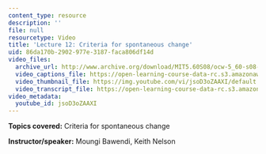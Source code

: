 ```yaml
---
content_type: resource
description: ''
file: null
resourcetype: Video
title: 'Lecture 12: Criteria for spontaneous change'
uid: 86da170b-2902-977e-3187-faca806df14d
video_files:
  archive_url: http://www.archive.org/download/MIT5.60S08/ocw-5_60-s08-lec12_300k.mp4
  video_captions_file: https://open-learning-course-data-rc.s3.amazonaws.com/5-60-thermodynamics-kinetics-spring-2008/7c474d33bdfa5f609b6dc23c2ff5fcd4_jsoD3oZAAXI.vtt
  video_thumbnail_file: https://img.youtube.com/vi/jsoD3oZAAXI/default.jpg
  video_transcript_file: https://open-learning-course-data-rc.s3.amazonaws.com/5-60-thermodynamics-kinetics-spring-2008/937dcd704adc965fdc90764e8a4c3ce2_jsoD3oZAAXI.pdf
video_metadata:
  youtube_id: jsoD3oZAAXI
---
```


**Topics covered:** Criteria for spontaneous change

**Instructor/speaker:** Moungi Bawendi, Keith Nelson
